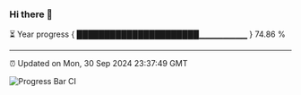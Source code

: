 ### Hi there 👋

⏳ Year progress { ██████████████████████▁▁▁▁▁▁▁▁ } 74.86 %

---

⏰ Updated on Mon, 30 Sep 2024 23:37:49 GMT

![Progress Bar CI](https://github.com/IshwaranRudhara/GIT-ACTION/workflows/Progress%20Bar%20CI/badge.svg)
